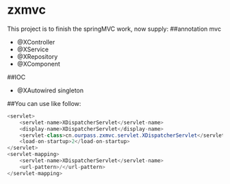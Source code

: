 # zxmvc
This project is to finish the springMVC work, now supply:
##annotation mvc
*	@XController
*	@XService
*	@XRepository
*	@XComponent

##IOC
*	@XAutowired singleton

##You can use like follow:
```java
<servlet>
	<servlet-name>XDispatcherServlet</servlet-name>
	<display-name>XDispatcherServlet</display-name>
	<servlet-class>cn.ourpass.zxmvc.servlet.XDispatcherServlet</servlet-class>
	<load-on-startup>2</load-on-startup>
</servlet>
<servlet-mapping>
	<servlet-name>XDispatcherServlet</servlet-name>
	<url-pattern>/</url-pattern>
</servlet-mapping>
```
